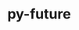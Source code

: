 ---
title: "py-future"
layout: cache
categories: [package, develop-2024-12-29]
meta: {"versions": ["1.0.0"], "compilers": ["gcc@=11.4.0", "gcc@=13.2.0", "gcc@=9.4.0", "oneapi@=2024.2.1"], "oss": ["ubuntu20.04", "ubuntu22.04", "ubuntu24.04"], "platforms": ["linux"], "targets": ["aarch64", "ppc64le", "x86_64_v3"], "stacks": ["e4s", "e4s-oneapi", "e4s-power", "ml-linux-aarch64-cpu", "ml-linux-aarch64-cuda", "ml-linux-x86_64-cpu", "ml-linux-x86_64-cuda", "ml-linux-x86_64-rocm", "root"], "num_specs": 8, "num_specs_by_stack": {"root": 8, "e4s-power": 1, "e4s": 2, "e4s-oneapi": 1, "ml-linux-aarch64-cuda": 2, "ml-linux-aarch64-cpu": 2, "ml-linux-x86_64-cuda": 2, "ml-linux-x86_64-cpu": 2, "ml-linux-x86_64-rocm": 1}}
spec_details: [{"hash": "afiofjao4u5bf6ik5tucv23pmnxiybv5", "compiler": "gcc@=9.4.0", "versions": ["1.0.0"], "os": "ubuntu20.04", "platform": "linux", "target": "ppc64le", "variants": ["build_system=python_pip"], "stacks": ["root", "e4s-power"], "size": "-", "tarball": "https://binaries.spack.io/develop-2024-12-29/build_cache/linux-ubuntu20.04-ppc64le/gcc-9.4.0/py-future-1.0.0/linux-ubuntu20.04-ppc64le-gcc-9.4.0-py-future-1.0.0-afiofjao4u5bf6ik5tucv23pmnxiybv5.spack"}, {"hash": "qed2g6cx7ycrday253xndatq62cwtk7b", "compiler": "gcc@=11.4.0", "versions": ["1.0.0"], "os": "ubuntu22.04", "platform": "linux", "target": "x86_64_v3", "variants": ["build_system=python_pip"], "stacks": ["root", "e4s"], "size": "-", "tarball": "https://binaries.spack.io/develop-2024-12-29/build_cache/linux-ubuntu22.04-x86_64_v3/gcc-11.4.0/py-future-1.0.0/linux-ubuntu22.04-x86_64_v3-gcc-11.4.0-py-future-1.0.0-qed2g6cx7ycrday253xndatq62cwtk7b.spack"}, {"hash": "neqp7ryq3b6bzx4kr2gb27dxbfig2m57", "compiler": "gcc@=11.4.0", "versions": ["1.0.0"], "os": "ubuntu22.04", "platform": "linux", "target": "x86_64_v3", "variants": ["build_system=python_pip"], "stacks": ["root", "e4s"], "size": "-", "tarball": "https://binaries.spack.io/develop-2024-12-29/build_cache/linux-ubuntu22.04-x86_64_v3/gcc-11.4.0/py-future-1.0.0/linux-ubuntu22.04-x86_64_v3-gcc-11.4.0-py-future-1.0.0-neqp7ryq3b6bzx4kr2gb27dxbfig2m57.spack"}, {"hash": "mk3te45g7wyezyq4lm76edctcf3zme3k", "compiler": "oneapi@=2024.2.1", "versions": ["1.0.0"], "os": "ubuntu22.04", "platform": "linux", "target": "x86_64_v3", "variants": ["build_system=python_pip"], "stacks": ["root", "e4s-oneapi"], "size": "-", "tarball": "https://binaries.spack.io/develop-2024-12-29/build_cache/linux-ubuntu22.04-x86_64_v3/oneapi-2024.2.1/py-future-1.0.0/linux-ubuntu22.04-x86_64_v3-oneapi-2024.2.1-py-future-1.0.0-mk3te45g7wyezyq4lm76edctcf3zme3k.spack"}, {"hash": "6qpf3iyxjsnw7g5wrjf77suhusypfdqm", "compiler": "gcc@=13.2.0", "versions": ["1.0.0"], "os": "ubuntu24.04", "platform": "linux", "target": "aarch64", "variants": ["build_system=python_pip"], "stacks": ["ml-linux-aarch64-cuda", "ml-linux-aarch64-cpu", "root"], "size": "-", "tarball": "https://binaries.spack.io/develop-2024-12-29/build_cache/linux-ubuntu24.04-aarch64/gcc-13.2.0/py-future-1.0.0/linux-ubuntu24.04-aarch64-gcc-13.2.0-py-future-1.0.0-6qpf3iyxjsnw7g5wrjf77suhusypfdqm.spack"}, {"hash": "szlakcll5tu5sx6tuctn2f4fux37yz5x", "compiler": "gcc@=13.2.0", "versions": ["1.0.0"], "os": "ubuntu24.04", "platform": "linux", "target": "aarch64", "variants": ["build_system=python_pip"], "stacks": ["ml-linux-aarch64-cuda", "ml-linux-aarch64-cpu", "root"], "size": "-", "tarball": "https://binaries.spack.io/develop-2024-12-29/build_cache/linux-ubuntu24.04-aarch64/gcc-13.2.0/py-future-1.0.0/linux-ubuntu24.04-aarch64-gcc-13.2.0-py-future-1.0.0-szlakcll5tu5sx6tuctn2f4fux37yz5x.spack"}, {"hash": "5xbad73ujun7dvyqf5dkmkbf3tnewaer", "compiler": "gcc@=13.2.0", "versions": ["1.0.0"], "os": "ubuntu24.04", "platform": "linux", "target": "x86_64_v3", "variants": ["build_system=python_pip"], "stacks": ["ml-linux-x86_64-cuda", "ml-linux-x86_64-cpu", "root", "ml-linux-x86_64-rocm"], "size": "-", "tarball": "https://binaries.spack.io/develop-2024-12-29/build_cache/linux-ubuntu24.04-x86_64_v3/gcc-13.2.0/py-future-1.0.0/linux-ubuntu24.04-x86_64_v3-gcc-13.2.0-py-future-1.0.0-5xbad73ujun7dvyqf5dkmkbf3tnewaer.spack"}, {"hash": "vikfhmihkuochr77rnbmshgqwjbhcr6c", "compiler": "gcc@=13.2.0", "versions": ["1.0.0"], "os": "ubuntu24.04", "platform": "linux", "target": "x86_64_v3", "variants": ["build_system=python_pip"], "stacks": ["ml-linux-x86_64-cuda", "ml-linux-x86_64-cpu", "root"], "size": "-", "tarball": "https://binaries.spack.io/develop-2024-12-29/build_cache/linux-ubuntu24.04-x86_64_v3/gcc-13.2.0/py-future-1.0.0/linux-ubuntu24.04-x86_64_v3-gcc-13.2.0-py-future-1.0.0-vikfhmihkuochr77rnbmshgqwjbhcr6c.spack"}]
---